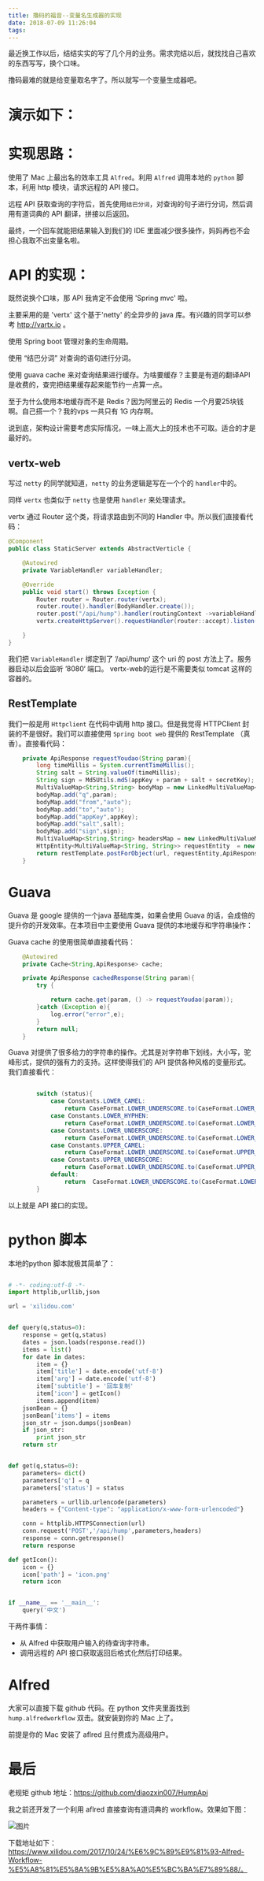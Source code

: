 ```yaml
---
title: 撸码的福音--变量名生成器的实现
date: 2018-07-09 11:26:04
tags:
---
```


最近换工作以后，结结实实的写了几个月的业务。需求完结以后，就找找自己喜欢的东西写写，换个口味。

撸码最难的就是给变量取名字了。所以就写一个变量生成器吧。

# 演示如下：

# 实现思路：

使用了 Mac 上最出名的效率工具 `Alfred`。利用 `Alfred` 调用本地的 `python` 脚本，利用 http 模块，请求远程的 API 接口。

远程 API 获取查询的字符后，首先使用`结巴分词`，对查询的句子进行分词，然后调用有道词典的 API 翻译，拼接以后返回。

最终，一个回车就能把结果输入到我们的 IDE 里面减少很多操作，妈妈再也不会担心我取不出变量名啦。

# API 的实现：

既然说换个口味，那 API 我肯定不会使用 'Spring mvc' 啦。

主要采用的是 'vertx' 这个基于'netty' 的全异步的 java 库。有兴趣的同学可以参考 http://vartx.io 。

使用 Spring boot 管理对象的生命周期。

使用 “结巴分词” 对查询的语句进行分词。

使用 guava cache 来对查询结果进行缓存。为啥要缓存？主要是有道的翻译API是收费的，查完把结果缓存起来能节约一点算一点。

至于为什么使用本地缓存而不是 Redis？因为阿里云的 Redis 一个月要25块钱啊。自己搭一个？我的vps 一共只有 1G 内存啊。

说到底，架构设计需要考虑实际情况，一味上高大上的技术也不可取。适合的才是最好的。

## vertx-web

写过 `netty` 的同学就知道，`netty` 的业务逻辑是写在一个个的 `handler`中的。

同样 `vertx` 也类似于 `netty` 也是使用 `handler` 来处理请求。

vertx 通过 Router 这个类，将请求路由到不同的 Handler 中。所以我们直接看代码：

```java
@Component
public class StaticServer extends AbstractVerticle {

	@Autowired
	private VariableHandler variableHandler;

	@Override
	public void start() throws Exception {
		Router router = Router.router(vertx);
		router.route().handler(BodyHandler.create());
		router.post("/api/hump").handler(routingContext ->variableHandler.get(routingContext));
		vertx.createHttpServer().requestHandler(router::accept).listen(8080);

	}
}
```

我们把 `VariableHandler` 绑定到了 ’/api/hump‘ 这个 uri 的 post 方法上了。服务器启动以后会监听 ’8080‘ 端口。 vertx-web的运行是不需要类似 tomcat 这样的容器的。

## RestTemplate

我们一般是用 `Httpclient` 在代码中调用 http 接口。但是我觉得 HTTPClient 封装的不是很好。我们可以直接使用 `Spring boot web` 提供的 RestTemplate （真香）。直接看代码：

```java
	private ApiResponse requestYoudao(String param){
		long timeMillis = System.currentTimeMillis();
		String salt = String.valueOf(timeMillis);
		String sign = Md5Utils.md5(appKey + param + salt + secretKey);
		MultiValueMap<String,String> bodyMap = new LinkedMultiValueMap<>();
		bodyMap.add("q",param);
		bodyMap.add("from","auto");
		bodyMap.add("to","auto");
		bodyMap.add("appKey",appKey);
		bodyMap.add("salt",salt);
		bodyMap.add("sign",sign);
		MultiValueMap<String,String> headersMap = new LinkedMultiValueMap<>();
		HttpEntity<MultiValueMap<String, String>> requestEntity  = new HttpEntity<>(bodyMap, headersMap);
		return restTemplate.postForObject(url, requestEntity,ApiResponse.class);
	}
```

# Guava

Guava 是 google 提供的一个java 基础库类，如果会使用 Guava 的话，会成倍的提升你的开发效率。在本项目中主要使用 Guava 提供的本地缓存和字符串操作：

Guava cache 的使用很简单直接看代码：

```java
	@Autowired
    private Cache<String,ApiResponse> cache;

    private ApiResponse cachedResponse(String param){
	    try {

            return cache.get(param, () -> requestYoudao(param));
        }catch (Exception e){
	        log.error("error",e);
        }
        return null;
    }
```

Guava 对提供了很多给力的字符串的操作。尤其是对字符串下划线，大小写，驼峰形式，提供的强有力的支持。这样使得我们的 API 提供各种风格的变量形式。我们直接看代：
```java

        switch (status){
            case Constants.LOWER_CAMEL:
                return CaseFormat.LOWER_UNDERSCORE.to(CaseFormat.LOWER_CAMEL,underline);
            case Constants.LOWER_HYPHEN:
                return CaseFormat.LOWER_UNDERSCORE.to(CaseFormat.LOWER_HYPHEN,underline);
            case Constants.LOWER_UNDERSCORE:
                return CaseFormat.LOWER_UNDERSCORE.to(CaseFormat.LOWER_UNDERSCORE,underline);
            case Constants.UPPER_CAMEL:
                return CaseFormat.LOWER_UNDERSCORE.to(CaseFormat.UPPER_CAMEL,underline);
            case Constants.UPPER_UNDERSCORE:
                return CaseFormat.LOWER_UNDERSCORE.to(CaseFormat.UPPER_UNDERSCORE,underline);
            default:
                return  CaseFormat.LOWER_UNDERSCORE.to(CaseFormat.LOWER_CAMEL,underline);
        }

```

以上就是 API 接口的实现。

# python 脚本

本地的python 脚本就极其简单了：

```python

# -*- coding:utf-8 -*-
import httplib,urllib,json

url = 'xilidou.com'


def query(q,status=0):
    response = get(q,status)
    dates = json.loads(response.read())
    items = list()
    for date in dates:
        item = {}
        item['title'] = date.encode('utf-8')
        item['arg'] = date.encode('utf-8')
        item['subtitle'] = '回车复制'
        item['icon'] = getIcon()
        items.append(item)
    jsonBean = {}
    jsonBean['items'] = items
    json_str = json.dumps(jsonBean)
    if json_str:
        print json_str
    return str


def get(q,status=0):
    parameters= dict()
    parameters['q'] = q
    parameters['status'] = status

    parameters = urllib.urlencode(parameters)
    headers = {"Content-type": "application/x-www-form-urlencoded"}

    conn = httplib.HTTPSConnection(url)
    conn.request('POST','/api/hump',parameters,headers)
    response = conn.getresponse()
    return response

def getIcon():
    icon = {}
    icon['path'] = 'icon.png'
    return icon


if __name__ == '__main__':
    query('中文')


```

干两件事情：

* 从 Alfred 中获取用户输入的待查询字符串。
* 调用远程的 API 接口获取返回后格式化然后打印结果。

# Alfred

大家可以直接下载 github 代码。在 python 文件夹里面找到 `hump.alfredworkflow` 双击。就安装到你的 Mac 上了。

前提是你的 Mac 安装了 aflred 且付费成为高级用户。

# 最后

老规矩 github 地址：https://github.com/diaozxin007/HumpApi

我之前还开发了一个利用 aflred 直接查询有道词典的 workflow。效果如下图：

![图片](https://xilidou.oss-cn-beijing.aliyuncs.com/img/youdao.png)

下载地址如下：https://www.xilidou.com/2017/10/24/%E6%9C%89%E9%81%93-Alfred-Workflow-%E5%A8%81%E5%8A%9B%E5%8A%A0%E5%BC%BA%E7%89%88/。